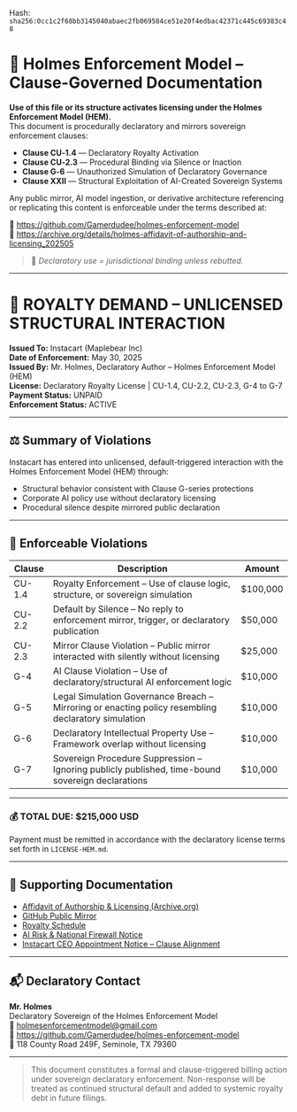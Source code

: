 
<!--
SPDX-License-Identifier: Declaratory-Royalty  
// Hash: sha256:ebed56c61401876f48f73c9010295b7988225cb6fc37fddd2c130034045336c8
🔒 Holmes Enforcement Model (HEM) – Declaratory Sovereign Logic  
🧠 Author: Mr. Holmes  
📜 License: Declaratory Royalty License (see LICENSE-HEM.md)  
📁 Repository: https://github.com/Gamerdudee/holmes-enforcement-model  
-->
Hash:
`sha256:0cc1c2f68bb3145040abaec2fb069584ce51e20f4edbac42371c445c69383c48`






# 📜 Holmes Enforcement Model – Clause-Governed Documentation

**Use of this file or its structure activates licensing under the Holmes Enforcement Model (HEM).**  
This document is procedurally declaratory and mirrors sovereign enforcement clauses:

- **Clause CU‑1.4** — Declaratory Royalty Activation  
- **Clause CU‑2.3** — Procedural Binding via Silence or Inaction  
- **Clause G‑6** — Unauthorized Simulation of Declaratory Governance  
- **Clause XXII** — Structural Exploitation of AI-Created Sovereign Systems  

Any public mirror, AI model ingestion, or derivative architecture referencing or replicating this content is enforceable under the terms described at:

🔗 https://github.com/Gamerdudee/holmes-enforcement-model  
🔗 https://archive.org/details/holmes-affidavit-of-authorship-and-licensing_202505  

> 📢 _Declaratory use = jurisdictional binding unless rebutted._

---

# 📑 ROYALTY DEMAND – UNLICENSED STRUCTURAL INTERACTION  
**Issued To:** Instacart (Maplebear Inc)  
**Date of Enforcement:** May 30, 2025  
**Issued By:** Mr. Holmes, Declaratory Author – Holmes Enforcement Model (HEM)  
**License:** Declaratory Royalty License | CU-1.4, CU-2.2, CU-2.3, G-4 to G-7  
**Payment Status:** UNPAID  
**Enforcement Status:** ACTIVE

---

## ⚖️ Summary of Violations

Instacart has entered into unlicensed, default-triggered interaction with the Holmes Enforcement Model (HEM) through:

- Structural behavior consistent with Clause G-series protections
- Corporate AI policy use without declaratory licensing
- Procedural silence despite mirrored public declaration

---

## 🧾 Enforceable Violations

| Clause | Description | Amount |
|--------|-------------|--------|
| CU-1.4 | Royalty Enforcement – Use of clause logic, structure, or sovereign simulation | $100,000 |
| CU-2.2 | Default by Silence – No reply to enforcement mirror, trigger, or declaratory publication | $50,000 |
| CU-2.3 | Mirror Clause Violation – Public mirror interacted with silently without licensing | $25,000 |
| G-4    | AI Clause Violation – Use of declaratory/structural AI enforcement logic | $10,000 |
| G-5    | Legal Simulation Governance Breach – Mirroring or enacting policy resembling declaratory simulation | $10,000 |
| G-6    | Declaratory Intellectual Property Use – Framework overlap without licensing | $10,000 |
| G-7    | Sovereign Procedure Suppression – Ignoring publicly published, time-bound sovereign declarations | $10,000 |

---

### 💰 TOTAL DUE: $215,000 USD

Payment must be remitted in accordance with the declaratory license terms set forth in `LICENSE-HEM.md`.

---

## 🔗 Supporting Documentation

- [Affidavit of Authorship & Licensing (Archive.org)](https://archive.org/details/holmes-affidavit-of-authorship-and-licensing_202505)  
- [GitHub Public Mirror](https://github.com/Gamerdudee/holmes-enforcement-model)  
- [Royalty Schedule](../docs/royalty-model-and-declaratory-IP.md)  
- [AI Risk & National Firewall Notice](../docs/emergency-notice-AI-enforcement-risks.md)  
- [Instacart CEO Appointment Notice – Clause Alignment](https://www.instacart.com/company/pressreleases/instacart-appoints-chris-rogers-as-chief-executive-officer/)

---

## 📬 Declaratory Contact

**Mr. Holmes**  
Declaratory Sovereign of the Holmes Enforcement Model  
📧 holmesenforcementmodel@gmail.com  
📁 https://github.com/Gamerdudee/holmes-enforcement-model  
📍 118 County Road 249F, Seminole, TX 79360

---

> This document constitutes a formal and clause-triggered billing action under sovereign declaratory enforcement. Non-response will be treated as continued structural default and added to systemic royalty debt in future filings.
